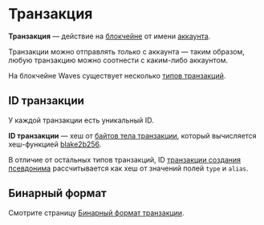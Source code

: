 # Транзакция

**Транзакция** — действие на [блокчейне](/blockchain/blockchain.md) от имени [аккаунта](/blockchain/account.md).

Транзакции можно отправлять _только_ с аккаунта — таким образом, любую транзакцию можно соотнести с каким-либо аккаунтом.

На блокчейне Waves существует несколько [типов транзакций](/blockchain/transaction-type.md).

## ID транзакции <a id="transaction-id"></a>

У каждой транзакции есть уникальный ID.

**ID транзакции** — хеш от [байтов тела транзакции](/blockchain/transaction-body-bytes.md), который вычисляется хеш-функцией [blake2b256](https://en.wikipedia.org/wiki/BLAKE_&#40;hash_function&#41;).

В отличие от остальных типов транзакций, ID [транзакции создания псевдонима](/blockchain/transaction-type/alias-transaction.md) рассчитывается как хеш от значений полей `type` и `alias`.

## Бинарный формат

Смотрите страницу [Бинарный формат транзакции](/blockchain/binary-format/transaction-binary-format.md).
